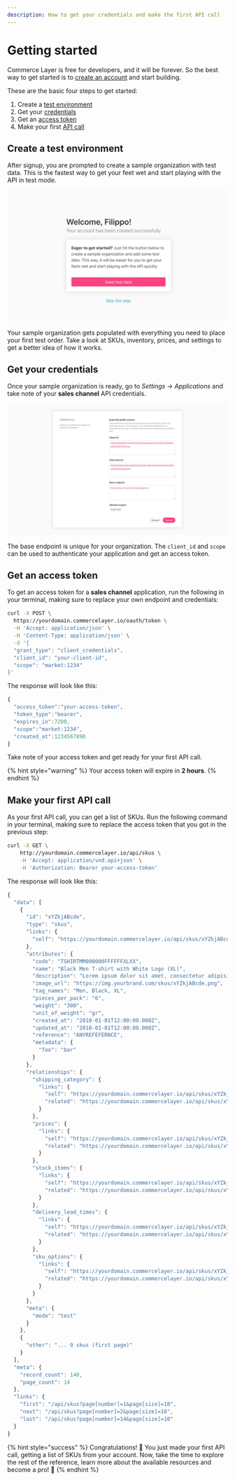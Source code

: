 ```yaml
---
description: How to get your credentials and make the first API call
---
```


# Getting started

Commerce Layer is free for developers, and it will be forever. So the best way to get started is to [create an account](https://core.commercelayer.io/users/sign_up) and start building.

These are the basic four steps to get started:

1. Create a [test environment](getting-started.md#create-a-test-environment)
2. Get your [credentials](getting-started.md#get-your-credentials)
3. Get an [access token](getting-started.md#get-an-access-token)
4. Make your first [API call](getting-started.md#make-your-first-api-call)

## Create a test environment

After signup, you are prompted to create a sample organization with test data. This is the fastest way to get your feet wet and start playing with the API in test mode.

![](.gitbook/assets/onboarding-v3b.jpg)

Your sample organization gets populated with everything you need to place your first test order. Take a look at SKUs, inventory, prices, and settings to get a better idea of how it works.

## Get your credentials

Once your sample organization is ready, go to _Settings → Applications_ and take note of your **sales channel** API credentials.

![](.gitbook/assets/channel-v3b.jpg)

The base endpoint is unique for your organization. The `client_id` and `scope` can be used to authenticate your application and get an access token. 

## Get an access token

To get an access token for a **sales channel** application, run the following in your terminal, making sure to replace your own endpoint and credentials:

```bash
curl -X POST \
  https://yourdomain.commercelayer.io/oauth/token \
  -H 'Accept: application/json' \
  -H 'Content-Type: application/json' \
  -d '{
  "grant_type": "client_credentials",
  "client_id": "your-client-id",
  "scope": "market:1234"
}'
```

The response will look like this:

```javascript
{
  "access_token":"your-access-token",
  "token_type":"bearer",
  "expires_in":7200,
  "scope":"market:1234",
  "created_at":1234567890
}
```

Take note of your access token and get ready for your first API call.

{% hint style="warning" %}
Your access token will expire in **2 hours**.
{% endhint %}

## Make your first API call

As your first API call, you can get a list of SKUs. Run the following command in your terminal, making sure to replace the access token that you got in the previous step:

```bash
curl -X GET \
    http://yourdomain.commercelayer.io/api/skus \
    -H 'Accept: application/vnd.api+json' \
    -H 'Authorization: Bearer your-access-token'
```

The response will look like this:

```javascript
{
  "data": [
    {
      "id": "xYZkjABcde",
      "type": "skus",
      "links": {
        "self": "https://yourdomain.commercelayer.io/api/skus/xYZkjABcde"
      },
      "attributes": {
        "code": "TSHIRTMM000000FFFFFFXLXX",
        "name": "Black Men T-shirt with White Logo (XL)",
        "description": "Lorem ipsum dolor sit amet, consectetur adipisicing elit, sed do eiusmod tempor incididunt ut labore et dolore magna aliqua.",
        "image_url": "https://img.yourbrand.com/skus/xYZkjABcde.png",
        "tag_names": "Men, Black, XL",
        "pieces_per_pack": "6",
        "weight": "300",
        "unit_of_weight": "gr",
        "created_at": "2018-01-01T12:00:00.000Z",
        "updated_at": "2018-01-01T12:00:00.000Z",
        "reference": "ANYREFEFERNCE",
        "metadata": {
          "foo": "bar"
        }
      },
      "relationships": {
        "shipping_category": {
          "links": {
            "self": "https://yourdomain.commercelayer.io/api/skus/xYZkjABcde/relationships/shipping_category",
            "related": "https://yourdomain.commercelayer.io/api/skus/xYZkjABcde/shipping_category"
          }
        },
        "prices": {
          "links": {
            "self": "https://yourdomain.commercelayer.io/api/skus/xYZkjABcde/relationships/prices",
            "related": "https://yourdomain.commercelayer.io/api/skus/xYZkjABcde/prices"
          }
        },
        "stock_items": {
          "links": {
            "self": "https://yourdomain.commercelayer.io/api/skus/xYZkjABcde/relationships/stock_items",
            "related": "https://yourdomain.commercelayer.io/api/skus/xYZkjABcde/stock_items"
          }
        },
        "delivery_lead_times": {
          "links": {
            "self": "https://yourdomain.commercelayer.io/api/skus/xYZkjABcde/relationships/delivery_lead_times",
            "related": "https://yourdomain.commercelayer.io/api/skus/xYZkjABcde/delivery_lead_times"
          }
        },
        "sku_options": {
          "links": {
            "self": "https://yourdomain.commercelayer.io/api/skus/xYZkjABcde/relationships/sku_options",
            "related": "https://yourdomain.commercelayer.io/api/skus/xYZkjABcde/sku_options"
          }
        }
      },
      "meta": {
        "mode": "test"
      }
    },
    {
      "other": "... 9 skus (first page)"
    }
  ],
  "meta": {
    "record_count": 140,
    "page_count": 14
  },
  "links": {
    "first": "/api/skus?page[number]=1&page[size]=10",
    "next": "/api/skus?page[number]=2&page[size]=10",
    "last": "/api/skus?page[number]=14&page[size]=10"
  }
}
```

{% hint style="success" %}
Congratulations! 🎉 You just made your first API call, getting a list of SKUs from your account. Now, take the time to explore the rest of the reference, learn more about the available resources and become a pro! 🙌
{% endhint %}

